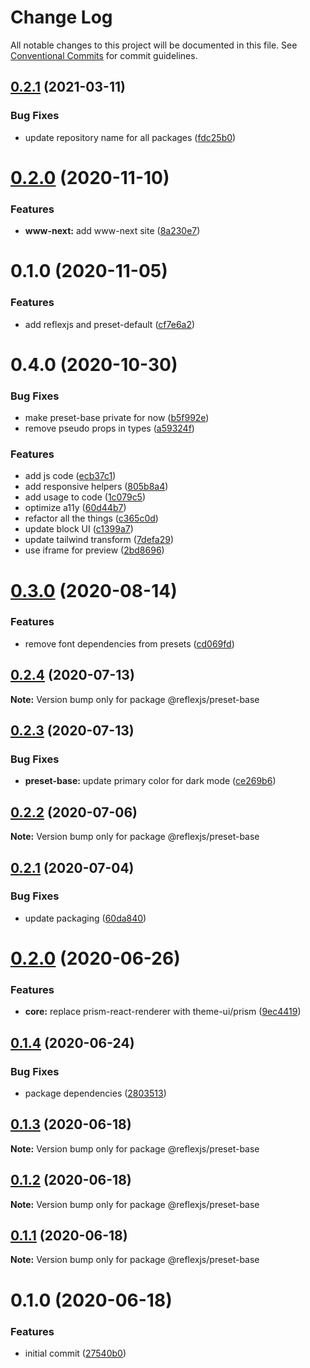 # Change Log

All notable changes to this project will be documented in this file.
See [Conventional Commits](https://conventionalcommits.org) for commit guidelines.

## [0.2.1](https://github.com/reflexjs/reflexjs/compare/@reflexjs/preset-default@0.2.0...@reflexjs/preset-default@0.2.1) (2021-03-11)


### Bug Fixes

* update repository name for all packages ([fdc25b0](https://github.com/reflexjs/reflexjs/commit/fdc25b02d1008749a36e2c9027a701fc6a2c0168))





# [0.2.0](https://github.com/reflexjs/reflex/compare/@reflexjs/preset-default@0.1.0...@reflexjs/preset-default@0.2.0) (2020-11-10)


### Features

* **www-next:** add www-next site ([8a230e7](https://github.com/reflexjs/reflex/commit/8a230e7e43d1bb6a25c7332501547ee0f9eea080))





# 0.1.0 (2020-11-05)


### Features

* add reflexjs and preset-default ([cf7e6a2](https://github.com/reflexjs/reflex/commit/cf7e6a25901a3685e959bf4024b3c839adbce72b))





# 0.4.0 (2020-10-30)


### Bug Fixes

* make preset-base private for now ([b5f992e](https://github.com/reflexjs/reflex/commit/b5f992e374eea3bd07076497033d24ccbb591008))
* remove pseudo props in types ([a59324f](https://github.com/reflexjs/reflex/commit/a59324f9d564f188a5210745aecce3ba8bd00678))


### Features

* add js code ([ecb37c1](https://github.com/reflexjs/reflex/commit/ecb37c12bf2be940ef45a695b91086a6858b77b2))
* add responsive helpers ([805b8a4](https://github.com/reflexjs/reflex/commit/805b8a4a8343bc379eb8274eba346f10974fbbb6))
* add usage to code ([1c079c5](https://github.com/reflexjs/reflex/commit/1c079c592a19f124cd8b7757e698c92662d57c6d))
* optimize a11y ([60d44b7](https://github.com/reflexjs/reflex/commit/60d44b7d234264f83f6a7d401b32c375f1447fde))
* refactor all the things ([c365c0d](https://github.com/reflexjs/reflex/commit/c365c0d19f7c4dcd5fa4b3628eb2958d515ada3e))
* update block UI ([c1399a7](https://github.com/reflexjs/reflex/commit/c1399a73db12cf32d2bee8a232437c52572adcca))
* update tailwind transform ([7defa29](https://github.com/reflexjs/reflex/commit/7defa29e7149ceff8ac4c8a14f7a1b1e88db3754))
* use iframe for preview ([2bd8696](https://github.com/reflexjs/reflex/commit/2bd869694ef3a056fd0dfa0dbdce383c68a9758c))





# [0.3.0](https://github.com/reflexjs/reflex/compare/@reflexjs/preset-base@0.2.4...@reflexjs/preset-base@0.3.0) (2020-08-14)


### Features

* remove font dependencies from presets ([cd069fd](https://github.com/reflexjs/reflex/commit/cd069fd5d18a2d0b553e9b413ed59049e9dd9c2d))





## [0.2.4](https://github.com/reflexjs/reflex/compare/@reflexjs/preset-base@0.2.3...@reflexjs/preset-base@0.2.4) (2020-07-13)

**Note:** Version bump only for package @reflexjs/preset-base





## [0.2.3](https://github.com/reflexjs/reflex/compare/@reflexjs/preset-base@0.2.2...@reflexjs/preset-base@0.2.3) (2020-07-13)


### Bug Fixes

* **preset-base:** update primary color for dark mode ([ce269b6](https://github.com/reflexjs/reflex/commit/ce269b63e8ad700405ad2f2ed42494d90c8588c7))





## [0.2.2](https://github.com/reflexjs/reflex/compare/@reflexjs/preset-base@0.2.1...@reflexjs/preset-base@0.2.2) (2020-07-06)

**Note:** Version bump only for package @reflexjs/preset-base





## [0.2.1](https://github.com/reflexjs/reflex/compare/@reflexjs/preset-base@0.2.0...@reflexjs/preset-base@0.2.1) (2020-07-04)


### Bug Fixes

* update packaging ([60da840](https://github.com/reflexjs/reflex/commit/60da84066db689ffd9732bcb1a91438458d131b8))





# [0.2.0](https://github.com/reflexjs/reflex/compare/@reflexjs/preset-base@0.1.4...@reflexjs/preset-base@0.2.0) (2020-06-26)


### Features

* **core:** replace prism-react-renderer with theme-ui/prism ([9ec4419](https://github.com/reflexjs/reflex/commit/9ec44192678175f00d760d9a93dc89dc86be5daf))





## [0.1.4](https://github.com/reflexjs/reflex/compare/@reflexjs/preset-base@0.1.3...@reflexjs/preset-base@0.1.4) (2020-06-24)


### Bug Fixes

* package dependencies ([2803513](https://github.com/reflexjs/reflex/commit/2803513c7587882e7de615afd47bc85a75b1e8a6))





## [0.1.3](https://github.com/reflexjs/reflex/compare/@reflexjs/preset-base@0.1.2...@reflexjs/preset-base@0.1.3) (2020-06-18)

**Note:** Version bump only for package @reflexjs/preset-base





## [0.1.2](https://github.com/reflexjs/reflex/compare/@reflexjs/preset-base@0.1.1...@reflexjs/preset-base@0.1.2) (2020-06-18)

**Note:** Version bump only for package @reflexjs/preset-base





## [0.1.1](https://github.com/reflexjs/reflex/compare/@reflexjs/preset-base@0.1.0...@reflexjs/preset-base@0.1.1) (2020-06-18)

**Note:** Version bump only for package @reflexjs/preset-base





# 0.1.0 (2020-06-18)


### Features

* initial commit ([27540b0](https://github.com/reflexjs/reflex/commit/27540b022a849212a21894b05df928e5e6b19456))
